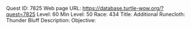 Quest ID: 7825
Web page URL: https://database.turtle-wow.org/?quest=7825
Level: 60
Min Level: 50
Race: 434
Title: Additional Runecloth: Thunder Bluff
Description: 
Objective: 
